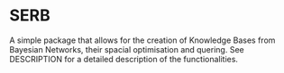 # SERB
A simple package that allows for the creation of Knowledge Bases from Bayesian Networks, their spacial optimisation and quering.
See DESCRIPTION for a detailed description of the functionalities.

